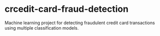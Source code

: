 # crcedit-card-fraud-detection
Machine learning project for detecting fraudulent credit card transactions using multiple classification models.
